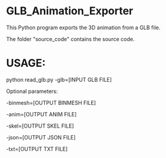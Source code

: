 # GLB_Animation_Exporter

This Python program exports the 3D animation from a GLB file.

The folder "source_code" contains the source code.

# USAGE:

python read_glb.py -glb=[INPUT GLB FILE]

Optional parameters:

-binmesh=[OUTPUT BINMESH FILE]

-anim=[OUTPUT ANIM FILE]

-skel=[OUTPUT SKEL FILE]

-json=[OUTPUT JSON FILE]

-txt=[OUTPUT TXT FILE]
